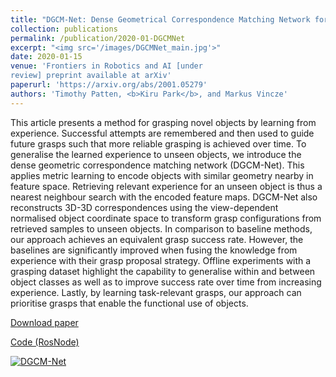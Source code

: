 ```yaml
---
title: "DGCM-Net: Dense Geometrical Correspondence Matching Network for Incremental Experience-based Robotic Grasping"
collection: publications
permalink: /publication/2020-01-DGCMNet
excerpt: "<img src='/images/DGCMNet_main.jpg'>"
date: 2020-01-15
venue: 'Frontiers in Robotics and AI [under
review] preprint available at arXiv'
paperurl: 'https://arxiv.org/abs/2001.05279'
authors: 'Timothy Patten, <b>Kiru Park</b>, and Markus Vincze'
---
```

This article presents a method for grasping novel objects by learning from experience. Successful attempts are remembered and then used to guide future grasps such that more reliable grasping is achieved over time. To generalise the learned experience to unseen objects, we introduce the dense geometric correspondence matching network (DGCM-Net). This applies metric learning to encode objects with similar geometry nearby in feature space. Retrieving relevant experience for an unseen object is thus a nearest neighbour search with the encoded feature maps. DGCM-Net also reconstructs 3D-3D correspondences using the view-dependent normalised object coordinate space to transform grasp configurations from retrieved samples to unseen objects. In comparison to baseline methods, our approach achieves an equivalent grasp success rate. However, the baselines are significantly improved when fusing the knowledge from experience with their grasp proposal strategy. Offline experiments with a grasping dataset highlight the capability to generalise within and between object classes as well as to improve success rate over time from increasing experience. Lastly, by learning task-relevant grasps, our approach can prioritise grasps that enable the functional use of objects.

[Download paper](https://arxiv.org/abs/2001.05279)

[Code (RosNode)](https://rgit.acin.tuwien.ac.at/v4r/dgcm-net)

[![DGCM-Net](https://img.youtube.com/vi/iI_P1UVXfjo/0.jpg)](https://www.youtube.com/watch?v=iI_P1UVXfjo)
